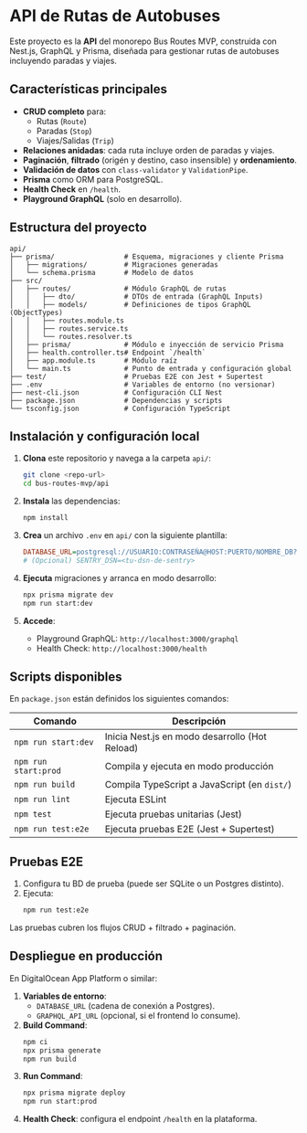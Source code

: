 # API de Rutas de Autobuses

Este proyecto es la **API** del monorepo Bus Routes MVP, construida con Nest.js, GraphQL y Prisma, diseñada para gestionar rutas de autobuses incluyendo paradas y viajes.

## Características principales

- **CRUD completo** para:
  - Rutas (`Route`)
  - Paradas (`Stop`)
  - Viajes/Salidas (`Trip`)
- **Relaciones anidadas**: cada ruta incluye orden de paradas y viajes.
- **Paginación**, **filtrado** (origén y destino, caso insensible) y **ordenamiento**.
- **Validación de datos** con `class-validator` y `ValidationPipe`.
- **Prisma** como ORM para PostgreSQL.
- **Health Check** en `/health`.
- **Playground GraphQL** (solo en desarrollo).

## Estructura del proyecto

```
api/
├── prisma/                 # Esquema, migraciones y cliente Prisma
│   ├── migrations/         # Migraciones generadas
│   └── schema.prisma       # Modelo de datos
├── src/
│   ├── routes/             # Módulo GraphQL de rutas
│   │   ├── dto/            # DTOs de entrada (GraphQL Inputs)
│   │   ├── models/         # Definiciones de tipos GraphQL (ObjectTypes)
│   │   ├── routes.module.ts
│   │   ├── routes.service.ts
│   │   └── routes.resolver.ts
│   ├── prisma/             # Módulo e inyección de servicio Prisma
│   ├── health.controller.ts# Endpoint `/health`
│   ├── app.module.ts       # Módulo raíz
│   └── main.ts             # Punto de entrada y configuración global
├── test/                   # Pruebas E2E con Jest + Supertest
├── .env                    # Variables de entorno (no versionar)
├── nest-cli.json           # Configuración CLI Nest
├── package.json            # Dependencias y scripts
└── tsconfig.json           # Configuración TypeScript
```

## Instalación y configuración local

1. **Clona** este repositorio y navega a la carpeta `api/`:

   ```bash
   git clone <repo-url>
   cd bus-routes-mvp/api
   ```

2. **Instala** las dependencias:

   ```bash
   npm install
   ```

3. **Crea** un archivo `.env` en `api/` con la siguiente plantilla:

   ```ini
   DATABASE_URL=postgresql://USUARIO:CONTRASEÑA@HOST:PUERTO/NOMBRE_DB?sslmode=require
   # (Opcional) SENTRY_DSN=<tu-dsn-de-sentry>
   ```

4. **Ejecuta** migraciones y arranca en modo desarrollo:

   ```bash
   npx prisma migrate dev
   npm run start:dev
   ```

5. **Accede**:
   - Playground GraphQL: `http://localhost:3000/graphql`
   - Health Check: `http://localhost:3000/health`

## Scripts disponibles

En `package.json` están definidos los siguientes comandos:

| Comando              | Descripción                                    |
| -------------------- | ---------------------------------------------- |
| `npm run start:dev`  | Inicia Nest.js en modo desarrollo (Hot Reload) |
| `npm run start:prod` | Compila y ejecuta en modo producción           |
| `npm run build`      | Compila TypeScript a JavaScript (en `dist/`)   |
| `npm run lint`       | Ejecuta ESLint                                 |
| `npm test`           | Ejecuta pruebas unitarias (Jest)               |
| `npm run test:e2e`   | Ejecuta pruebas E2E (Jest + Supertest)         |

## Pruebas E2E

1. Configura tu BD de prueba (puede ser SQLite o un Postgres distinto).
2. Ejecuta:
   ```bash
   npm run test:e2e
   ```

Las pruebas cubren los flujos CRUD + filtrado + paginación.

## Despliegue en producción

En DigitalOcean App Platform o similar:

1. **Variables de entorno**:
   - `DATABASE_URL` (cadena de conexión a Postgres).
   - `GRAPHQL_API_URL` (opcional, si el frontend lo consume).
2. **Build Command**:
   ```bash
   npm ci
   npx prisma generate
   npm run build
   ```
3. **Run Command**:
   ```bash
   npx prisma migrate deploy
   npm run start:prod
   ```
4. **Health Check**: configura el endpoint `/health` en la plataforma.
